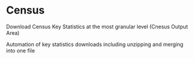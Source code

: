# Census
Download Census Key Statistics at the most granular level (Cnesus Output Area)

Automation of key statistics downloads including unzipping and merging into one file
